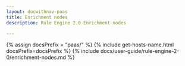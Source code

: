 ```yaml
---
layout: docwithnav-paas
title: Enrichment nodes
description: Rule Engine 2.0 Enrichment nodes

---
```


{% assign docsPrefix = "paas/" %}
{% include get-hosts-name.html docsPrefix=docsPrefix %}
{% include docs/user-guide/rule-engine-2-0/enrichment-nodes.md %}

